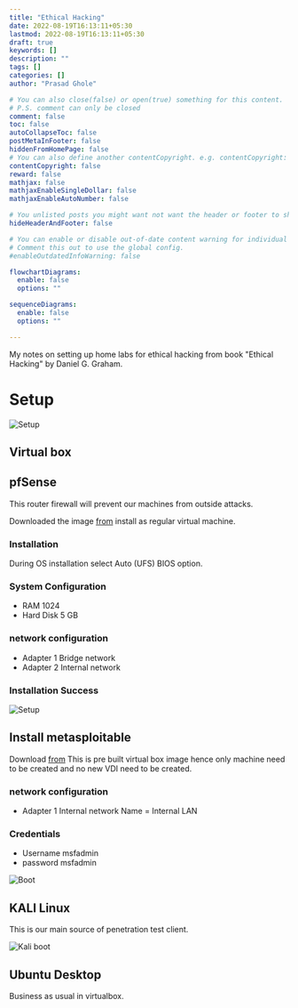 ```yaml
---
title: "Ethical Hacking"
date: 2022-08-19T16:13:11+05:30
lastmod: 2022-08-19T16:13:11+05:30
draft: true
keywords: []
description: ""
tags: []
categories: []
author: "Prasad Ghole"

# You can also close(false) or open(true) something for this content.
# P.S. comment can only be closed
comment: false
toc: false
autoCollapseToc: false
postMetaInFooter: false
hiddenFromHomePage: false
# You can also define another contentCopyright. e.g. contentCopyright: "This is another copyright."
contentCopyright: false
reward: false
mathjax: false
mathjaxEnableSingleDollar: false
mathjaxEnableAutoNumber: false

# You unlisted posts you might want not want the header or footer to show
hideHeaderAndFooter: false

# You can enable or disable out-of-date content warning for individual post.
# Comment this out to use the global config.
#enableOutdatedInfoWarning: false

flowchartDiagrams:
  enable: false
  options: ""

sequenceDiagrams: 
  enable: false
  options: ""

---
```


<!--more-->

My notes on setting up home labs for ethical hacking from book "Ethical Hacking" by
Daniel G. Graham.

# Setup

![Setup](/images/post/ethhack_1.jpg)
## Virtual box
## pfSense
This router firewall will prevent our machines from outside attacks.

Downloaded the image [from](https://www.pfsense.org/download://www.pfsense.org/download/)
install as regular virtual machine.

### Installation
During OS installation select Auto (UFS) BIOS option.

### System Configuration 
- RAM 1024
- Hard Disk 5 GB

### network configuration 
- Adapter 1 Bridge network
- Adapter 2 Internal network

### Installation Success

![Setup](/images/post/VirtualBox_PFSense_Boot.png)

## Install metasploitable

Download [from](https://sourceforge.net/projects/metasploitable/files/latest/download)
This is pre built virtual box image hence only machine need to be created and no new
VDI need to be created.


### network configuration 
- Adapter 1 Internal network Name = Internal LAN

### Credentials 
- Username msfadmin
- password msfadmin

![Boot](/images/post/VirtualBox_Metasploitable.png)

## KALI Linux
This is our main source of penetration test client.

![Kali boot](/images/post/VirtualBox_KALI.png)

## Ubuntu Desktop
Business as usual in virtualbox.


